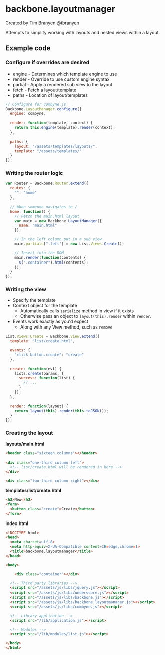 backbone.layoutmanager
=======================

Created by Tim Branyen [@tbranyen](http://twitter.com/tbranyen)

Attempts to simplify working with layouts and nested views within a layout.

## Example code ##

### Configure if overrides are desired ###

* engine - Determines which template engine to use
* render - Override to use custom engine syntax
* partial - Apply a rendered sub view to the layout
* fetch - Fetch a layout/template
* paths - Location of layout/templates

``` javascript
// Configure for combyne.js
Backbone.LayoutManager.configure({
  engine: combyne,
  
  render: function(template, context) {
    return this.engine(template).render(context);
  },

  paths: {
    layout: "/assets/templates/layouts/",
    template: "/assets/templates/"
  }
});

```

### Writing the router logic ###

``` javascript
var Router = Backbone.Router.extend({
  routes: {
    "": "home"
  },

  // When someone navigates to /
  home: function() {
    // Fetch the main.html layout
    var main = new Backbone.LayoutManager({
      name: "main.html"
    });

    // In the left column put in a sub view
    main.partials[".left"] = new List.Views.Create();

    // Insert into the DOM
    main.render(function(contents) {
      $(".container").html(contents);
    });
  }
});
```

### Writing the view ###

* Specify the template
* Context object for the template
  + Automatically calls `serialize` method in view if it exists
  + Otherwise pass an object to `layout(this).render` within `render`.
* Events work exactly as you'd expect
  + Along with any View method, such as `remove`

``` javascript
List.Views.Create = Backbone.View.extend({
  template: "list/create.html",

  events: {
    "click button.create": "create"
  },
  
  create: function(evt) {
    lists.create(params, {
      success: function(list) {
        // ...
      }
    });
  },

  render: function(layout) {
    return layout(this).render(this.toJSON());
  }
});
```

### Creating the layout ###

__layouts/main.html__

``` html
<header class="sixteen columns"></header>

<div class="one-third column left">
  <!-- list/create.html will be rendered in here -->
</div>

<div class="two-third column right"></div>
```

__templates/list/create.html__

``` html
<h3>New</h3>
<form>
  <button class="create">Create</button>
</form>
```

__index.html__

``` html
<!DOCTYPE html>
<head>
  <meta charset=utf-8>
  <meta http-equiv=X-UA-Compatible content=IE=edge,chrome=1>
  <title>backbone.layoutmanager</title>
</head>

<body>

	<div class="container"></div>

  <!-- Third party libraries -->
  <script src="/assets/js/libs/jquery.js"></script>
  <script src="/assets/js/libs/underscore.js"></script>
  <script src="/assets/js/libs/backbone.js"></script>
  <script src="/assets/js/libs/backbone.layoutmanager.js"></script>
  <script src="/assets/js/libs/combyne.js"></script>

  <!-- Library application -->
  <script src="/lib/application.js"></script>

  <!-- Modules -->
  <script src="/lib/modules/list.js"></script>

</body>
</html>
```
